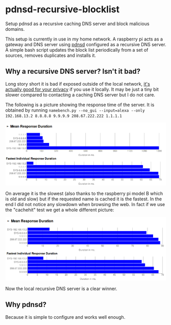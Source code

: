 # pdnsd-recursive-blocklist
Setup pdnsd as a recursive caching DNS server and block malicious domains.

This setup is currently in use in my home network. A raspberry pi acts as a gateway and DNS server using [pdnsd](http://members.home.nl/p.a.rombouts/pdnsd/) configured as a recursive DNS server. A simple bash script updates the block list periodically from a set of sources, removes duplicates and installs it.

## Why a recursive DNS server? Isn't it bad?
Long story short it is bad if exposed outside of the local network, [it's actually good for your privacy](https://www.linuxjournal.com/content/own-your-dns-data) if you use it locally.
It may be just a tiny bit slower compared to contacting a caching DNS server but I do not care.

The following is a picture showing the response time of the server. It is obtained by running `namebench.py --no_gui --input=alexa --only 192.168.13.2 8.8.8.8 9.9.9.9 208.67.222.222 1.1.1.1`

![response time](https://github.com/electricant/pdnsd-recursive-blocklist/raw/master/namebench/response_duration.png)

On average it is the slowest (also thanks to the raspberry pi model B which is old and slow) but if the requested name is cached it is the fastest. In the end I did not notice any slowdown when browsing the web. In fact if we use the "cachehit" test we get a whole different picture:

![cachehit response time](https://github.com/electricant/pdnsd-recursive-blocklist/raw/master/namebench/namebench_cachehit.png)

Now the local recursive DNS server is a clear winner.

## Why pdnsd?
Because it is simple to configure and works well enough.
